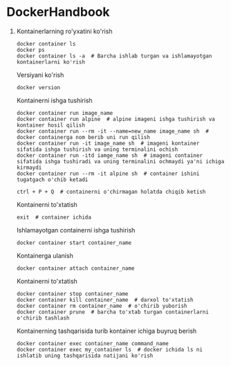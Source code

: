 # DockerHandbook

1. Kontainerlarning ro'yxatini ko'rish

       docker container ls
       docker ps
       docker container ls -a  # Barcha ishlab turgan va ishlamayotgan kontainerlarni ko'rish   
   Versiyani ko'rish

       docker version
   Kontainerni ishga tushirish

       docker container run image_name
       docker container run alpine  # alpine imageni ishga tushirish va kontainer hosil qilish
       docker container run --rm -it --name=new_name image_name sh  # docker containerga nom berib uni run qilish
       docker container run -it image_name sh  # imageni kontainer sifatida ishga tushirish va uning terminalini ochish
       docker container run -itd iamge_name sh  # imageni container sifatida ishga tushiradi va uning terminalini ochmaydi ya'ni ichiga kirmaydi
       docker container run --rm -it alpine sh  # container ishini tugatgach o'chib ketadi

       ctrl + P + Q  # containerni o'chirmagan holatda chiqib ketish
   Kontainerni to'xtatish

       exit  # container ichida
   Ishlamayotgan containerni ishga tushirish

       docker container start container_name
   Kontainerga ulanish

       docker container attach container_name
   Kontainerni to'xtatish

       docker container stop container_name
       docker container kill container_name  # darxol to'xtatish
       docker container rm container_name  # o'chirib yuborish
       docker container prune  # barcha to'xtab turgan containerlarni o'chirib tashlash
   Kontainerning tashqarisida turib kontainer ichiga buyruq berish

       docker container exec container_name command_name
       docker container exec my_container ls  # docker ichida ls ni ishlatib uning tashqarisida natijani ko'rish
     
   
